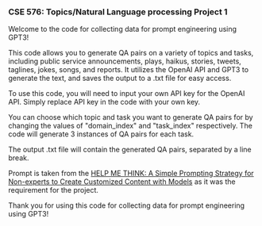 ### CSE 576: Topics/Natural Language processing Project 1

Welcome to the code for collecting data for prompt engineering using GPT3!

This code allows you to generate QA pairs on a variety of topics and tasks, including public service announcements, plays, haikus, stories, tweets, taglines, jokes, songs, and reports. It utilizes the OpenAI API and GPT3 to generate the text, and saves the output to a .txt file for easy access.

To use this code, you will need to input your own API key for the OpenAI API. Simply replace API key in the code with your own key.

You can choose which topic and task you want to generate QA pairs for by changing the values of "domain_index" and "task_index" respectively. The code will generate 3 instances of QA pairs for each task.

The output .txt file will contain the generated QA pairs, separated by a line break.

Prompt is taken from the [HELP ME THINK: A Simple Prompting Strategy for Non-experts to Create Customized Content with Models](https://arxiv.org/abs/2208.08232) as it was the requirement for the project.

Thank you for using this code for collecting data for prompt engineering using GPT3!
